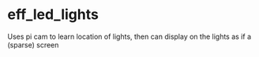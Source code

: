 # eff_led_lights
Uses pi cam to learn location of lights, then can display on the lights as if a (sparse) screen
